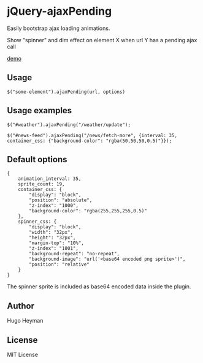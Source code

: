 jQuery-ajaxPending
==================
Easily bootstrap ajax loading animations.

Show "spinner" and dim effect on element X when url Y has a pending ajax call

[demo](http://jsfiddle.net/HeyHugo/GdR2y/)

Usage
--------
``
$("some-element").ajaxPending(url, options)
``
 
Usage examples
--------------
```
$("#weather").ajaxPending("/weather/update");
```

```
$("#news-feed").ajaxPending("/news/fetch-more", {interval: 35, container_css: {"background-color": "rgba(50,50,50,0.5)"}});
```

Default options
-------------------------------
```
{
    animation_interval: 35,
    sprite_count: 19,
    container_css: {
        "display": "block",
        "position": "absolute",
        "z-index": "1000",
        "background-color": "rgba(255,255,255,0.5)"
    },
    spinner_css: {
        "display": "block",
        "width": "32px",
        "height": "32px",
        "margin-top": "10%",
        "z-index": "1001",
        "background-repeat": "no-repeat",
        "background-image": "url('<base64 encoded png sprite>')",
        "position": "relative"
    }
}
```
The spinner sprite is included as base64 encoded data inside the plugin.


Author
------
Hugo Heyman

License
-------
MIT License
